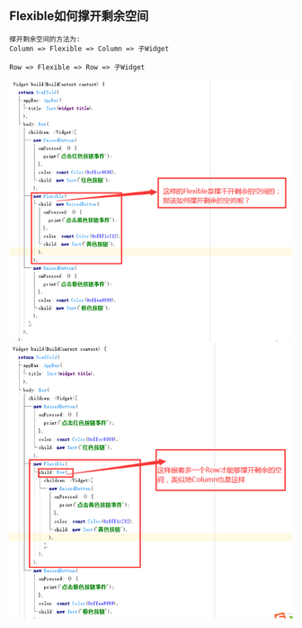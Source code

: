Flexible如何撑开剩余空间
-----
```
撑开剩余空间的方法为:
Column => Flexible => Column => 子Widget

Row => Flexible => Row => 子Widget 
```
![](image/20200107165203.png)
![](image/20200107165518.png)